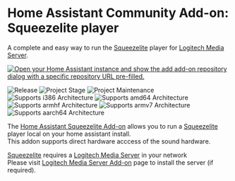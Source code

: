 # Home Assistant Community Add-on: Squeezelite player

A complete and easy way to run the [Squeezelite][squeezelite] player for [Logitech Media Server][lms].

[![Open your Home Assistant instance and show the add add-on repository dialog with a specific repository URL pre-filled.](https://my.home-assistant.io/badges/supervisor_add_addon_repository.svg)](https://my.home-assistant.io/redirect/supervisor_add_addon_repository/?repository_url=https%3A%2F%2Fgithub.com%2Fpssc%2Fha-addon-squeezelite%2F)

![Release][release-shield] ![Project Stage][project-stage-shield] ![Project Maintenance][maintenance-shield]<br>
![Supports i386 Architecture][i386-shield] ![Supports amd64 Architecture][amd64-shield] ![Supports armhf Architecture][armhf-shield] ![Supports armv7 Architecture][armv7-shield] ![Supports aarch64 Architecture][aarch64-shield]

The [Home Assistant Squeezelite Add-on](https://github.com/pssc/ha-addon-squeezelite) allows you to run a [Squeezelite][squeezelite] player local on your home assistant install. \
This addon supports direct hardware acccess of the sound hardware.

[Squeezelite][squeezelite] requires a [Logitech Media Server][lms] in your network \
Please visit [Logitech Media Server Add-on](https://github.com/pssc/ha-addon-lms/) page to install the server (if required).

[maintenance-shield]: https://img.shields.io/maintenance/yes/2021.svg
[project-stage-shield]: https://img.shields.io/badge/project%20stage-beta-yellow.svg
[release-shield]: https://img.shields.io/badge/version-v0.09-yellow.svg

[amd64-shield]: https://img.shields.io/badge/amd64-yes-green.svg
[i386-shield]: https://img.shields.io/badge/i386-yes-green.svg
[armhf-shield]: https://img.shields.io/badge/armhf-yes-green.svg
[armv7-shield]: https://img.shields.io/badge/armv7-yes-green.svg
[aarch64-shield]: https://img.shields.io/badge/aarch64-yes-green.svg

[squeezelite]: https://github.com/ralph-irving/squeezelite
[lms]: https://downloads.slimdevices.com/
